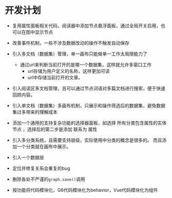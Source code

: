 # 开发计划

* 复用属性面板相关代码，阅读器中添加节点悬浮面板，通过全局开关启用，也可以在图中显示节点
* 改善事件机制，一些不涉及数据改动的操作不触发自动保存

* 引入多文档（数据集）管理，单一画布只能做单一工作太局限能力了
  * 通过url来判断当前打开的是哪一个数据集，这样就允许多窗口工作
    * url存储为用户定义的名称，这样更加可读
    * url中存储当前打开的文章。

* 引入阅读区多文档管理，且可以通过节点词语对多篇文档进行搜索，便于快速回顾内容。
* 引入单文档（数据集）多画布机制，只展示和操作筛选后的数据集，避免数据集过多带来的理解成本
* 添加一个通用的支持复杂功能的选择器面板，如选择 所有分类包含属性的实体节点 ，选择后的第二步是添加 联系为 属性
* 引入多分类系统，且需要支持层级，实际使用中分类的概念是很多的。 而且添加一个分类就在画布中展示。
* 引入一个数据层
* 定位并修复关系会重复的bug
* 删除各处不严谨的`graph.save()`调用
* 按功能将代码模块化，G6代码模块化为behavior，Vue代码模块化为组件
